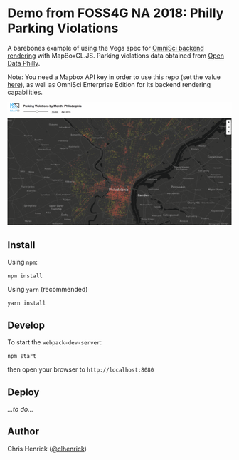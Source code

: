 # Demo from FOSS4G NA 2018: Philly Parking Violations

A barebones example of using the Vega spec for [OmniSci backend rendering](https://www.omnisci.com/platform/render/) with MapBoxGL.JS. Parking violations data obtained from [Open Data Philly](https://www.opendataphilly.org/dataset/parking-violations).

Note: You need a Mapbox API key in order to use this repo (set the value [here](https://github.com/omnisci/mapd-vega-mapboxgl-demo-philly-parking/blob/master/src/components/map.js#L6)), as well as OmniSci Enterprise Edition for its backend rendering capabilities.

![](src/images/mapd-custom-animated.gif)

## Install

Using `npm`:

```
npm install
```

Using `yarn` (recommended)

```
yarn install
```

## Develop

To start the `webpack-dev-server`:

```
npm start
```

then open your browser to `http://localhost:8080`

## Deploy

_...to do..._

## Author
Chris Henrick ([@clhenrick](http://github.com/clhenrick))

